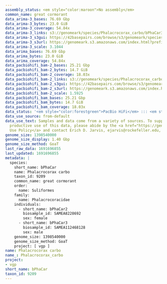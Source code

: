 ```yaml
---
assembly_status: <em style="color:maroon">No assembly</em>
common_name: great cormorant
data_arima-3_bases: 76.69 Gbp
data_arima-3_bytes: 23.0 GiB
data_arima-3_coverage: 54.84x
data_arima-3_links: s3://genomeark/species/Phalacrocorax_carbo/bPhaCar3/genomic_data/arima/<br>
data_arima-3_s3gui: https://42basepairs.com/browse/s3/genomeark/species/Phalacrocorax_carbo/bPhaCar3/genomic_data/arima/
data_arima-3_s3url: https://genomeark.s3.amazonaws.com/index.html?prefix=species/Phalacrocorax_carbo/bPhaCar3/genomic_data/arima/
data_arima-3_scale: 3.1044
data_arima_bases: 76.69 Gbp
data_arima_bytes: 23.0 GiB
data_arima_coverage: 54.84x
data_pacbiohifi_bam-2_bases: 25.21 Gbp
data_pacbiohifi_bam-2_bytes: 14.7 GiB
data_pacbiohifi_bam-2_coverage: 18.03x
data_pacbiohifi_bam-2_links: s3://genomeark/species/Phalacrocorax_carbo/bPhaCar2/genomic_data/pacbio_hifi/<br>
data_pacbiohifi_bam-2_s3gui: https://42basepairs.com/browse/s3/genomeark/species/Phalacrocorax_carbo/bPhaCar2/genomic_data/pacbio_hifi/
data_pacbiohifi_bam-2_s3url: https://genomeark.s3.amazonaws.com/index.html?prefix=species/Phalacrocorax_carbo/bPhaCar2/genomic_data/pacbio_hifi/
data_pacbiohifi_bam-2_scale: 1.5925
data_pacbiohifi_bam_bases: 25.21 Gbp
data_pacbiohifi_bam_bytes: 14.7 GiB
data_pacbiohifi_bam_coverage: 18.03x
data_status: '<em style="color:forestgreen">PacBio HiFi</em> ::: <em style="color:forestgreen">Arima</em>'
data_use_source: from-default
data_use_text: Samples and data come from a variety of sources. To support fair and
  productive use of this data, please abide by the <a href="https://genome10k.soe.ucsc.edu/data-use-policies/">Data
  Use Policy</a> and contact Erich D. Jarvis, ejarvis@rockefeller.edu, with any questions.
genome_size: 1398540000
genome_size_display: 1.40 Gbp
genome_size_method: GoaT
last_raw_data: 1691696855
last_updated: 1691696855
metadata: |
  species:
    short_name: bPhaCar
    name: Phalacrocorax carbo
    taxon_id: 9209
    common_name: great cormorant
    order:
      name: Suliformes
    family:
      name: Phalacrocoracidae
    individuals:
      - short_name: bPhaCar2
        biosample_id: SAMEA8228692
        sex: female
      - short_name: bPhaCar3
        biosample_id: SAMEA112468128
        sex: male
    genome_size: 1398540000
    genome_size_method: GoaT
    project: [ vgp ]
name: Phalacrocorax carbo
name_: Phalacrocorax_carbo
project:
- vgp
short_name: bPhaCar
taxon_id: 9209
---
```

